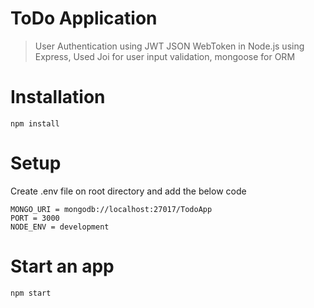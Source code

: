 <h1>ToDo Application</h1>
<blockquote>
<p>User Authentication using JWT JSON WebToken in Node.js using Express, Used Joi for user input validation, mongoose for ORM</p>
</blockquote>
<h1>Installation</h1>
<code>npm install</code>
<h1>Setup</h1>
<p>Create .env file on root directory and add the below code</p>
<code>MONGO_URI = mongodb://localhost:27017/TodoApp
PORT = 3000
NODE_ENV = development</code>
</blockquote>
<h1>Start an app</h2>
<code>npm start</code>